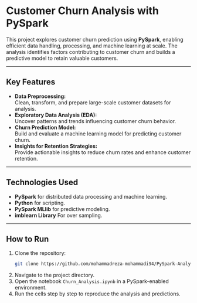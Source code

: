 # Customer Churn Analysis with PySpark  

This project explores customer churn prediction using **PySpark**, enabling efficient data handling, processing, and machine learning at scale. The analysis identifies factors contributing to customer churn and builds a predictive model to retain valuable customers.

---

## Key Features  
- **Data Preprocessing:**  
  Clean, transform, and prepare large-scale customer datasets for analysis.  
- **Exploratory Data Analysis (EDA):**  
  Uncover patterns and trends influencing customer churn behavior.  
- **Churn Prediction Model:**  
  Build and evaluate a machine learning model for predicting customer churn.  
- **Insights for Retention Strategies:**  
  Provide actionable insights to reduce churn rates and enhance customer retention.  

---

## Technologies Used  
- **PySpark** for distributed data processing and machine learning.  
- **Python** for scripting.  
- **PySpark MLlib** for predictive modeling.  
- **imblearn Library** For over sampling.
---

## How to Run  
1. Clone the repository:  
   ```bash
   git clone https://github.com/mohammadreza-mohammadi94/PySpark-Analytics-Hub
   ```  
2. Navigate to the project directory.  
3. Open the notebook `Churn_Analysis.ipynb` in a PySpark-enabled environment.  
4. Run the cells step by step to reproduce the analysis and predictions.  
